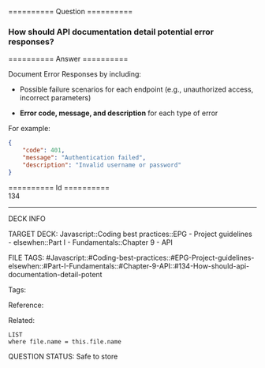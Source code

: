 ========== Question ==========  

### How should API documentation detail potential error responses?  

========== Answer ==========  

Document Error Responses by including:

-   Possible failure scenarios for each endpoint (e.g., unauthorized access, incorrect parameters)

-   **Error code, message, and description** for each type of error

For example:

```json
{
    "code": 401,
    "message": "Authentication failed",
    "description": "Invalid username or password"
}
```

========== Id ==========  
134

---

DECK INFO

TARGET DECK: Javascript::Coding best practices::EPG - Project guidelines - elsewhen::Part I - Fundamentals::Chapter 9 - API

FILE TAGS: #Javascript::#Coding-best-practices::#EPG-Project-guidelines-elsewhen::#Part-I-Fundamentals::#Chapter-9-API::#134-How-should-api-documentation-detail-potent

Tags:

Reference:

Related:

```dataview
LIST
where file.name = this.file.name
```

QUESTION STATUS: Safe to store
